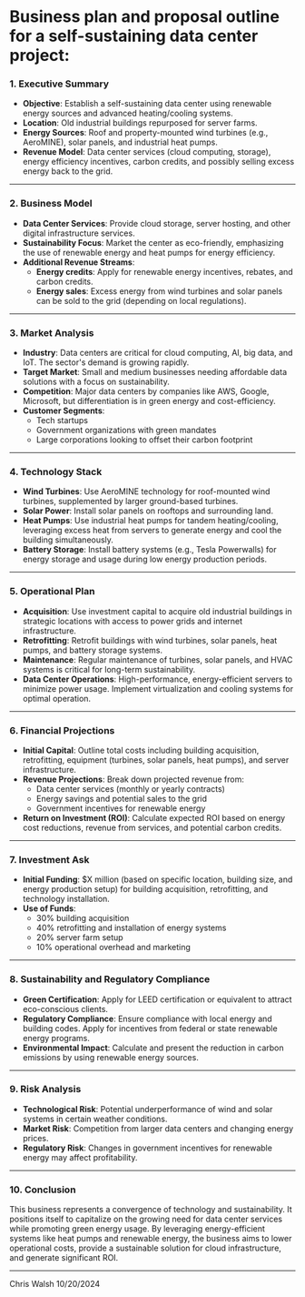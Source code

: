 # Business plan and proposal outline for a self-sustaining data center project:

### 1. **Executive Summary**
   - **Objective**: Establish a self-sustaining data center using renewable energy sources and advanced heating/cooling systems.
   - **Location**: Old industrial buildings repurposed for server farms.
   - **Energy Sources**: Roof and property-mounted wind turbines (e.g., AeroMINE), solar panels, and industrial heat pumps.
   - **Revenue Model**: Data center services (cloud computing, storage), energy efficiency incentives, carbon credits, and possibly selling excess energy back to the grid.

---

### 2. **Business Model**
   - **Data Center Services**: Provide cloud storage, server hosting, and other digital infrastructure services.
   - **Sustainability Focus**: Market the center as eco-friendly, emphasizing the use of renewable energy and heat pumps for energy efficiency.
   - **Additional Revenue Streams**:
     - **Energy credits**: Apply for renewable energy incentives, rebates, and carbon credits.
     - **Energy sales**: Excess energy from wind turbines and solar panels can be sold to the grid (depending on local regulations).
   
---

### 3. **Market Analysis**
   - **Industry**: Data centers are critical for cloud computing, AI, big data, and IoT. The sector's demand is growing rapidly.
   - **Target Market**: Small and medium businesses needing affordable data solutions with a focus on sustainability.
   - **Competition**: Major data centers by companies like AWS, Google, Microsoft, but differentiation is in green energy and cost-efficiency.
   - **Customer Segments**:
     - Tech startups
     - Government organizations with green mandates
     - Large corporations looking to offset their carbon footprint

---

### 4. **Technology Stack**
   - **Wind Turbines**: Use AeroMINE technology for roof-mounted wind turbines, supplemented by larger ground-based turbines.
   - **Solar Power**: Install solar panels on rooftops and surrounding land.
   - **Heat Pumps**: Use industrial heat pumps for tandem heating/cooling, leveraging excess heat from servers to generate energy and cool the building simultaneously.
   - **Battery Storage**: Install battery systems (e.g., Tesla Powerwalls) for energy storage and usage during low energy production periods.

---

### 5. **Operational Plan**
   - **Acquisition**: Use investment capital to acquire old industrial buildings in strategic locations with access to power grids and internet infrastructure.
   - **Retrofitting**: Retrofit buildings with wind turbines, solar panels, heat pumps, and battery storage systems.
   - **Maintenance**: Regular maintenance of turbines, solar panels, and HVAC systems is critical for long-term sustainability.
   - **Data Center Operations**: High-performance, energy-efficient servers to minimize power usage. Implement virtualization and cooling systems for optimal operation.

---

### 6. **Financial Projections**
   - **Initial Capital**: Outline total costs including building acquisition, retrofitting, equipment (turbines, solar panels, heat pumps), and server infrastructure.
   - **Revenue Projections**: Break down projected revenue from:
     - Data center services (monthly or yearly contracts)
     - Energy savings and potential sales to the grid
     - Government incentives for renewable energy
   - **Return on Investment (ROI)**: Calculate expected ROI based on energy cost reductions, revenue from services, and potential carbon credits.

---

### 7. **Investment Ask**
   - **Initial Funding**: $X million (based on specific location, building size, and energy production setup) for building acquisition, retrofitting, and technology installation.
   - **Use of Funds**:
     - 30% building acquisition
     - 40% retrofitting and installation of energy systems
     - 20% server farm setup
     - 10% operational overhead and marketing

---

### 8. **Sustainability and Regulatory Compliance**
   - **Green Certification**: Apply for LEED certification or equivalent to attract eco-conscious clients.
   - **Regulatory Compliance**: Ensure compliance with local energy and building codes. Apply for incentives from federal or state renewable energy programs.
   - **Environmental Impact**: Calculate and present the reduction in carbon emissions by using renewable energy sources.

---

### 9. **Risk Analysis**
   - **Technological Risk**: Potential underperformance of wind and solar systems in certain weather conditions.
   - **Market Risk**: Competition from larger data centers and changing energy prices.
   - **Regulatory Risk**: Changes in government incentives for renewable energy may affect profitability.

---

### 10. **Conclusion**
   This business represents a convergence of technology and sustainability. It positions itself to capitalize on the growing need for data center services while promoting green energy usage. By leveraging energy-efficient systems like heat pumps and renewable energy, the business aims to lower operational costs, provide a sustainable solution for cloud infrastructure, and generate significant ROI.

---

Chris Walsh 10/20/2024

